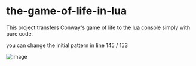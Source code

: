 # the-game-of-life-in-lua
This project transfers Conway's game of life to the lua console simply with pure code.

you can change the initial pattern in line 145 / 153 

![image](https://user-images.githubusercontent.com/87302543/210548020-2c106802-5bbd-4c4e-8f4d-dddcb2e33dd9.png)
